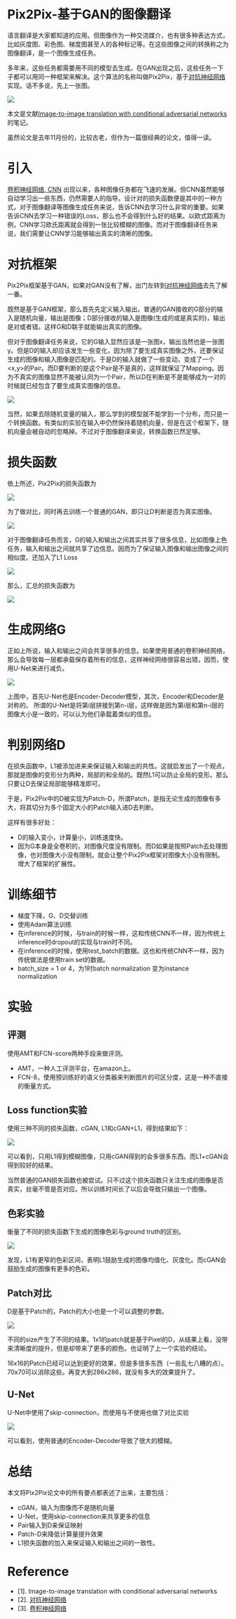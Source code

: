 # Pix2Pix-基于GAN的图像翻译

语言翻译是大家都知道的应用。但图像作为一种交流媒介，也有很多种表达方式，比如灰度图、彩色图、梯度图甚至人的各种标记等。在这些图像之间的转换称之为图像翻译，是一个图像生成任务。

多年来，这些任务都需要用不同的模型去生成。在GAN出现之后，这些任务一下子都可以用同一种框架来解决。这个算法的名称叫做Pix2Pix，基于[对抗神经网络](http://blog.csdn.net/stdcoutzyx/article/details/53151038)实现。话不多说，先上一张图。

![](./1.png)

本文是文献[Image-to-image translation with conditional adversarial networks](https://arxiv.org/pdf/1611.07004.pdf)的笔记。

虽然论文是去年11月份的，比较古老，但作为一篇很经典的论文，值得一读。


# 引入

[卷积神经网络, CNN](http://blog.csdn.net/stdcoutzyx/article/details/41596663) 出现以来，各种图像任务都在飞速的发展。但CNN虽然能够自动学习出一些东西，仍然需要人的指导。设计对的损失函数便是其中的一种方式，对于图像翻译等图像生成任务来说，告诉CNN去学习什么非常的重要。如果告诉CNN去学习一种错误的Loss，那么也不会得到什么好的结果。以欧式距离为例，CNN学习欧氏距离就会得到一张比较模糊的图像。而对于图像翻译任务来说，我们需要让CNN学习能够输出真实的清晰的图像。

# 对抗框架

Pix2Pix框架基于GAN，如果对GAN没有了解，出门左转到[对抗神经网络](http://blog.csdn.net/stdcoutzyx/article/details/53151038)去先了解一番。

既然是基于GAN框架，那么首先先定义输入输出。普通的GAN接收的G部分的输入是随机向量，输出是图像；D部分接收的输入是图像(生成的或是真实的)，输出是对或者错。这样G和D联手就能输出真实的图像。

但对于图像翻译任务来说，它的G输入显然应该是一张图x，输出当然也是一张图y。但是D的输入却应该发生一些变化，因为除了要生成真实图像之外，还要保证生成的图像和输入图像是匹配的。于是D的输入就做了一些变动，变成了一个<x,y>的Pair。而D要判断的是这个Pair是不是真的，这样就保证了Mapping。因为不真实的图像显然不能被认同为一个Pair，所以D在判断是不是能够成为一对的时候就已经包含了要生成真实图像的信息。

![](./2.png)

当然，如果去除随机变量的输入，那么学到的模型就不能学到一个分布，而只是一个转换函数。有类似的实验在输入中仍然保持着随机向量，但是在这个框架下，随机向量会被自动的忽略掉。不过对于图像翻译来说，转换函数已然足够。

# 损失函数

依上所述，Pix2Pix的损失函数为

![](./4.png)

为了做对比，同时再去训练一个普通的GAN，即只让D判断是否为真实图像。

![](./5.png)

对于图像翻译任务而言，G的输入和输出之间其实共享了很多信息，比如图像上色任务，输入和输出之间就共享了边信息。因而为了保证输入图像和输出图像之间的相似度。还加入了L1 Loss

![](./6.png)

那么，汇总的损失函数为

![](./7.png)

# 生成网络G

正如上所说，输入和输出之间会共享很多的信息。如果使用普通的卷积神经网络，那么会导致每一层都承载保存着所有的信息，这样神经网络很容易出错，因而，使用U-Net来进行减负。

![](3.png)

上图中，首先U-Net也是Encoder-Decoder模型，其次，Encoder和Decoder是对称的。
所谓的U-Net是将第i层拼接到第n-i层，这样做是因为第i层和第n-i层的图像大小是一致的，可以认为他们承载着类似的信息。

# 判别网络D

在损失函数中，L1被添加进来来保证输入和输出的共性。这就启发出了一个观点，那就是图像的变形分为两种，局部的和全局的。既然L1可以防止全局的变形。那么只要让D去保证局部能够精准即可。

于是，Pix2Pix中的D被实现为Patch-D，所谓Patch，是指无论生成的图像有多大，将其切分为多个固定大小的Patch输入进D去判断。

这样有很多好处：

- D的输入变小，计算量小，训练速度快。
- 因为G本身是全卷积的，对图像尺度没有限制。而D如果是按照Patch去处理图像，也对图像大小没有限制。就会让整个Pix2Pix框架对图像大小没有限制。增大了框架的扩展性。

# 训练细节

- 梯度下降，G、D交替训练
- 使用Adam算法训练
- 在inference的时候，与train的时候一样，这和传统CNN不一样，因为传统上inference时dropout的实现与train时不同。
- 在inference的时候，使用test_batch的数据。这也和传统CNN不一样，因为传统做法是使用train set的数据。
- batch_size = 1 or 4，为1时batch normalization 变为instance normalization

# 实验

## 评测

使用AMT和FCN-score两种手段来做评测。

- AMT，一种人工评测平台，在amazon上。
- FCN-8，使用预训练好的语义分类器来判断图片的可区分度，这是一种不直接的衡量方式。


## Loss function实验

使用三种不同的损失函数，cGAN, L1和cGAN+L1，得到结果如下：

![](./8.png)

可以看到，只用L1得到模糊图像，只用cGAN得到的会多很多东西。而L1+cGAN会得到较好的结果。

当然普通的GAN损失函数也被尝试。只不过这个损失函数只关注生成的图像是否真实，丝毫不管是否对应。所以训练时间长了以后会导致只输出一个图像。

## 色彩实验

衡量了不同的损失函数下生成的图像色彩与ground truth的区别。

![](./9.png)

发现，L1有更窄的色彩区间，表明L1鼓励生成的图像均值化、灰度化。而cGAN会鼓励生成的图像有更多的色彩。

## Patch对比

D是基于Patch的，Patch的大小也是一个可以调整的参数。

![](./10.png)

不同的size产生了不同的结果。1x1的patch就是基于Pixel的D，从结果上看，没带来清晰度的提升，但是却带来了更多的颜色。也证明了上一个实验的结论。

16x16的Patch已经可以达到更好的效果，但是多很多东西（一些乱七八糟的点）。70x70可以消除这些。再变大到286x286，就没有多大的效果提升了。

## U-Net

U-Net中使用了skip-connection，而使用与不使用也做了对比实验

![](./11.png)

可以看到，使用普通的Encoder-Decoder导致了很大的模糊。

# 总结

本文将Pix2Pix论文中的所有要点都表述了出来，主要包括：

- cGAN，输入为图像而不是随机向量
- U-Net，使用skip-connection来共享更多的信息
- Pair输入到D来保证映射
- Patch-D来降低计算量提升效果
- L1损失函数的加入来保证输入和输出之间的一致性。


# Reference

- [1]. Image-to-image translation with conditional adversarial networks
- [2]. [对抗神经网络](http://blog.csdn.net/stdcoutzyx/article/details/53151038)
- [3]. [卷积神经网络](http://blog.csdn.net/stdcoutzyx/article/details/41596663)
